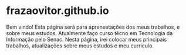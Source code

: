 # frazaovitor.github.io
Bem vindo!
Esta página será para aprensetações dos meus trabalhos, e sobre meus estudos. Atualmente faço curso técno em Tecnologia da Informação pelo Senac. Nesta página, irei colocar meus principais trabalhos, atualizações sobre meus estudos e meu curriculo.
